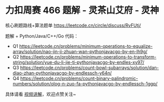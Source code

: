 # 力扣周赛 466 题解 - 灵茶山艾府 - 灵神

核心刷题路线+算法题单 https://leetcode.cn/circle/discuss/RvFUtj/

题解 + Python/Java/C++/Go 代码：
- Q1 https://leetcode.cn/problems/minimum-operations-to-equalize-array/solution/nao-jin-ji-zhuan-wan-pythonjavacgo-by-en-lh9g/
- Q2 https://leetcode.cn/problems/minimum-operations-to-transform-string/solution/yue-du-li-jie-ti-pythonjavacgo-by-endles-xy97/
- Q3 https://leetcode.cn/problems/count-bowl-subarrays/solution/dan-diao-zhan-pythonjavacgo-by-endlessch-y64n/
- Q4 https://leetcode.cn/problems/count-binary-palindromic-numbers/solution/olog-n-zuo-fa-pythonjavacgo-by-endlessch-1ggp/

具体请看 [视频讲解](https://www.bilibili.com/video/BV1heYGzWEUa/)，欢迎点赞关注~
